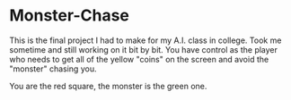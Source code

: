 # Monster-Chase
This is the final project I had to make for my A.I. class in college. Took me sometime and still working on it bit by bit.
You have control as the player who needs to get all of the yellow "coins" on the screen and avoid the "monster" chasing you. 

You are the red square, the monster is the green one. 
